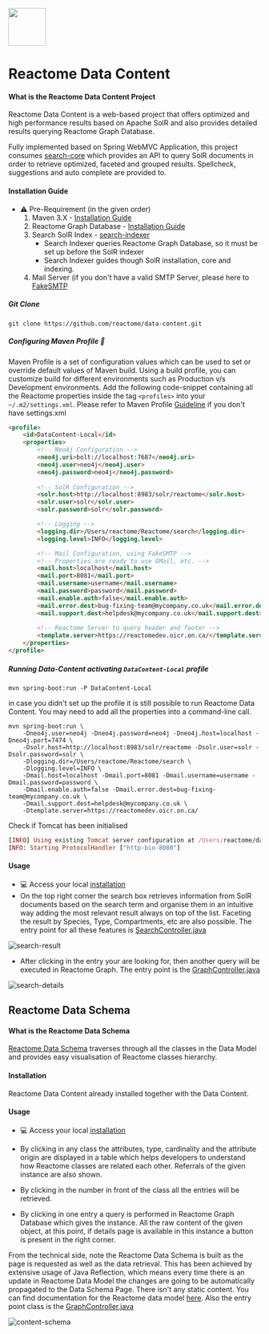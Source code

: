 [<img src=https://user-images.githubusercontent.com/6883670/31999264-976dfb86-b98a-11e7-9432-0316345a72ea.png height=75 />](https://reactome.org)

# Reactome Data Content 

#### What is the Reactome Data Content Project
Reactome Data Content is a web-based project that offers optimized and high performance results based on Apache SolR and also provides detailed results querying Reactome Graph Database. 

Fully implemented based on Spring WebMVC Application, this project consumes [search-core](https://github.com/reactome/search-core) which provides an API to query SolR documents in order to retrieve
optimized, faceted and grouped results. Spellcheck, suggestions and auto complete are provided to.

#### Installation Guide

* :warning: Pre-Requirement (in the given order)
    1. Maven 3.X - [Installation Guide](http://maven.apache.org/install.html)
    2. Reactome Graph Database - [Installation Guide](https://reactome.org/dev/graph-database/)
    3. Search SolR Index - [search-indexer](https://github.com/reactome/search-indexer)
        * Search Indexer queries Reactome Graph Database, so it must be set up before the SolR indexer
        * Search Indexer guides though SolR installation, core and indexing.
    4. Mail Server (if you don't have a valid SMTP Server, please here to [FakeSMTP](http://nilhcem.com/FakeSMTP/index.html)
    
##### Git Clone

```console
git clone https://github.com/reactome/data-content.git
```

##### Configuring Maven Profile :memo:

Maven Profile is a set of configuration values which can be used to set or override default values of Maven build. Using a build profile, you can customize build for different environments such as Production v/s Development environments.
Add the following code-snippet containing all the Reactome properties inside the tag ```<profiles>``` into your ```~/.m2/settings.xml```. 
Please refer to Maven Profile [Guideline](http://maven.apache.org/guides/introduction/introduction-to-profiles.html) if you don't have settings.xml


```html
<profile>
    <id>DataContent-Local</id>
    <properties>
        <!-- Neo4j Configuration -->
        <neo4j.uri>bolt://localhost:7687</neo4j.uri>
        <neo4j.user>neo4j</neo4j.user>
        <neo4j.password>neo4j</neo4j.password>
        
        <!-- SolR Configuration -->
        <solr.host>http://localhost:8983/solr/reactome</solr.host>
        <solr.user>solr</solr.user>
        <solr.password>solr</solr.password>

        <!-- Logging -->
        <logging.dir>/Users/reactome/Reactome/search</logging.dir>
        <logging.level>INFO</logging.level>

        <!-- Mail Configuration, using FakeSMTP -->
        <!-- Properties are ready to use GMail, etc. -->
        <mail.host>localhost</mail.host>
        <mail.port>8081</mail.port>
        <mail.username>username</mail.username>
        <mail.password>password</mail.password>
        <mail.enable.auth>false</mail.enable.auth>
        <mail.error.dest>bug-fixing-team@mycompany.co.uk</mail.error.dest>
        <mail.support.dest>helpdesk@mycompany.co.uk</mail.support.dest>
            
        <!-- Reactome Server to query header and footer -->
        <template.server>https://reactomedev.oicr.on.ca/</template.server>
    </properties>
</profile>
```

##### Running Data-Content activating ```DataContent-Local``` profile
```console
mvn spring-boot:run -P DataContent-Local
```

in case you didn't set up the profile it is still possible to run Reactome Data Content. You may need to add all the properties into a command-line call.
```console
mvn spring-boot:run \ 
    -Dneo4j.user=neo4j -Dneo4j.password=neo4j -Dneo4j.host=localhost -Dneo4j.port=7474 \
    -Dsolr.host=http://localhost:8983/solr/reactome -Dsolr.user=solr -Dsolr.password=solr \
    -Dlogging.dir=/Users/reactome/Reactome/search \
    -Dlogging.level=INFO \
    -Dmail.host=localhost -Dmail.port=8081 -Dmail.username=username -Dmail.password=password \ 
    -Dmail.enable.auth=false -Dmail.error.dest=bug-fixing-team@mycompany.co.uk \
    -Dmail.support.dest=helpdesk@mycompany.co.uk \ 
    -Dtemplate.server=https://reactomedev.oicr.on.ca/
```

Check if Tomcat has been initialised
```rb
[INFO] Using existing Tomcat server configuration at /Users/reactome/data-content/target/tomcat
INFO: Starting ProtocolHandler ["http-bio-8080"]
```

#### Usage 

* :computer: Access your local [installation](http://localhost:8080/)
* On the top right corner the search box retrieves information from SolR documents based on the search term
and organise them in an intuitive way adding the most relevant result always on top of the list. 
Faceting the result by Species, Type, Compartments, etc are also possible. The entry point for all these features is [SearchController.java](https://github.com/reactome/data-content/blob/master/src/main/java/org/reactome/server/controller/SearchController.java) 

![search-result](https://user-images.githubusercontent.com/6883670/35401987-1343df86-01f3-11e8-9f67-28cb32415eba.png)

* After clicking in the entry your are looking for, then another query will be executed in Reactome Graph. The entry point is the [GraphController.java](https://github.com/reactome/data-content/blob/master/src/main/java/org/reactome/server/controller/GraphController.java)

![search-details](https://user-images.githubusercontent.com/6883670/35402019-28fbd22a-01f3-11e8-949a-e4ae2acbb5b2.png)


## Reactome Data Schema

#### What is the Reactome Data Schema
[Reactome Data Schema](https://reactome.org/content/schema/DatabaseObject) traverses through all the classes in the Data Model and provides easy visualisation of Reactome classes hierarchy.

#### Installation

Reactome Data Content already installed together with the Data Content. 

#### Usage

* :computer: Access your local [installation](http://localhost:8080/schema/DatabaseObject)

* By clicking in any class the attributes, type, cardinality and the attribute origin are displayed in a table which helps developers to understand
how Reactome classes are related each other. Referrals of the given instance are also shown.

* By clicking in the number in front of the class all the entries will be retrieved.

* By clicking in one entry a query is performed in Reactome Graph Database which gives the instance. All the raw content of the given object, at this point, if details page is available in this instance a button is present in the right corner. 

From the technical side, note the Reactome Data Schema is built as the page is requested as well as the data retrieval. This has been achieved by extensive usage of Java Reflection, which means every time there is an update in Reactome Data Model the changes are going to be automatically propagated to the Data Schema Page. There isn't any static content. You can find documentation for the Reactome data model [here](https://reactome.org/documentation/data-model/).
Also the entry point class is the [GraphController.java](https://github.com/reactome/data-content/blob/master/src/main/java/org/reactome/server/controller/GraphController.java)

![content-schema](https://user-images.githubusercontent.com/6883670/35402055-3dae5648-01f3-11e8-9bb9-869db7f48628.png)
